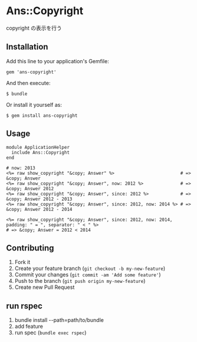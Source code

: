 # Ans::Copyright

copyright の表示を行う

## Installation

Add this line to your application's Gemfile:

    gem 'ans-copyright'

And then execute:

    $ bundle

Or install it yourself as:

    $ gem install ans-copyright

## Usage

    module ApplicationHelper
      include Ans::Copyright
    end

    # now: 2013
    <%= raw show_copyright "&copy; Answer" %>                         # => &copy; Answer
    <%= raw show_copyright "&copy; Answer", now: 2012 %>              # => &copy; Answer 2012
    <%= raw show_copyright "&copy; Answer", since: 2012 %>            # => &copy; Answer 2012 - 2013
    <%= raw show_copyright "&copy; Answer", since: 2012, now: 2014 %> # => &copy; Answer 2012 - 2014

    <%= raw show_copyright "&copy; Answer", since: 2012, now: 2014, padding: " = ", separator: " < " %>
    # => &copy; Answer = 2012 < 2014

## Contributing

1. Fork it
2. Create your feature branch (`git checkout -b my-new-feature`)
3. Commit your changes (`git commit -am 'Add some feature'`)
4. Push to the branch (`git push origin my-new-feature`)
5. Create new Pull Request

## run rspec

1. bundle install --path=path/to/bundle
2. add feature
3. run spec (`bundle exec rspec`)
